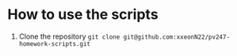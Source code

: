 # How to use the scripts
1. Clone the repository
   `git clone git@github.com:xxeonN22/pv247-homework-scripts.git`
